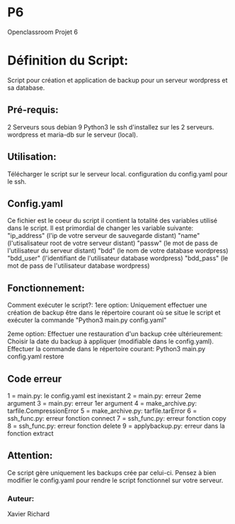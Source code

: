 # P6
Openclassroom Projet 6

# Définition du Script:
Script pour création et application de backup pour un serveur wordpress et sa database.

## Pré-requis:
2 Serveurs sous debian 9
Python3
le ssh d'installez sur les 2 serveurs.
wordpress et maria-db sur le serveur (local).


## Utilisation:
Télécharger le script sur le serveur local.
configuration du config.yaml pour le ssh.

## Config.yaml
Ce fichier est le coeur du script il contient la totalité des variables utilisé dans le script.
Il est primordial de changer les variable suivante:
"ip_address" (l'ip de votre serveur de sauvegarde distant)
"name" (l'utisalisateur root de votre serveur distant)
"passw" (le mot de pass de l'utilisateur du serveur distant)
"bdd" (le nom de votre database wordpress)
"bdd_user" (l'identifiant de l'utilisateur database wordpress)
"bdd_pass" (le mot de pass de l'utilisateur database wordpress)

## Fonctionnement:
Comment exécuter le script?:
1ere option: Uniquement effectuer une création de backup
être dans le répertoire courant où se situe le script et exécuter la commande "Python3 main.py config.yaml"

2eme option: Effectuer une restauration d'un backup crée ultérieurement:
Choisir la date du backup à appliquer (modifiable dans le config.yaml).
Effectuer la commande dans le répertoire courant: Python3 main.py config.yaml restore


## Code erreur
1 = main.py: le config.yaml est inexistant
2 = main.py: erreur 2eme argument
3 = main.py: erreur 1er argument
4 = make_archive.py: tarfile.CompressionError
5 = make_archive.py: tarfile.tarError
6 = ssh_func.py: erreur fonction connect
7 = ssh_func.py: erreur fonction copy
8 = ssh_func.py: erreur fonction delete
9 = applybackup.py: erreur dans la fonction extract

## Attention:
Ce script gère uniquement les backups crée par celui-ci.
Pensez à bien modifier le config.yaml pour rendre le script fonctionnel sur votre serveur.


### Auteur:
Xavier Richard
